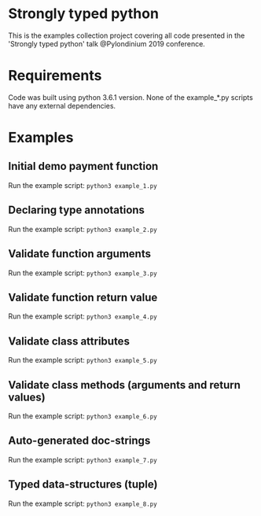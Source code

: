 # Strongly typed python

This is the examples collection project covering all code presented in the 'Strongly typed python' talk @Pylondinium 2019 conference. 


# Requirements

Code was built using python 3.6.1 version. None of the example_*.py scripts have any external dependencies.

# Examples

## Initial demo payment function

Run the example script: `python3 example_1.py`

## Declaring type annotations

Run the example script: `python3 example_2.py`

## Validate function arguments

Run the example script: `python3 example_3.py`

## Validate function return value

Run the example script: `python3 example_4.py`

## Validate class attributes

Run the example script: `python3 example_5.py`

## Validate class methods (arguments and return values)

Run the example script: `python3 example_6.py`

## Auto-generated doc-strings

Run the example script: `python3 example_7.py`

## Typed data-structures (tuple)

Run the example script: `python3 example_8.py`


